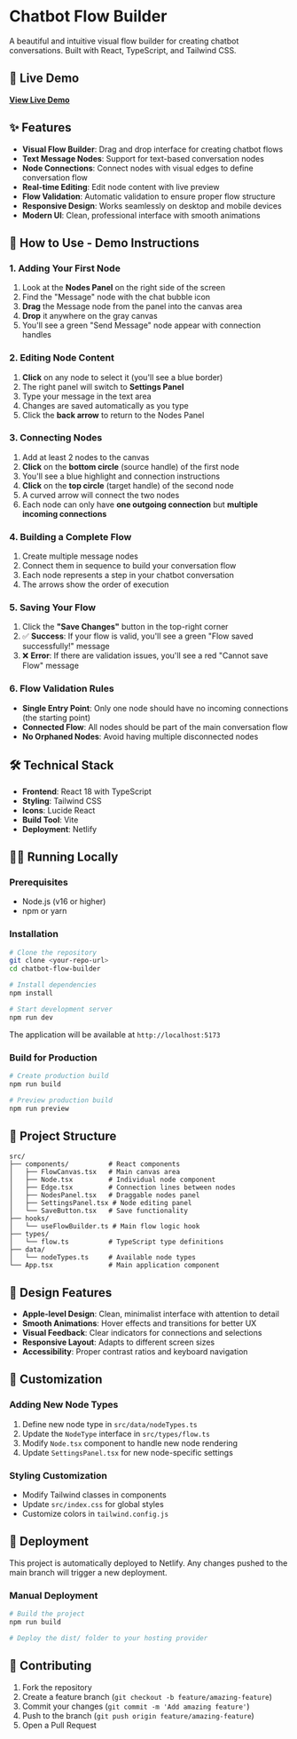 # Chatbot Flow Builder

A beautiful and intuitive visual flow builder for creating chatbot conversations. Built with React, TypeScript, and Tailwind CSS.

## 🚀 Live Demo

**[View Live Demo](https://nodeee.netlify.app/)**

## ✨ Features

- **Visual Flow Builder**: Drag and drop interface for creating chatbot flows
- **Text Message Nodes**: Support for text-based conversation nodes
- **Node Connections**: Connect nodes with visual edges to define conversation flow
- **Real-time Editing**: Edit node content with live preview
- **Flow Validation**: Automatic validation to ensure proper flow structure
- **Responsive Design**: Works seamlessly on desktop and mobile devices
- **Modern UI**: Clean, professional interface with smooth animations

## 🎯 How to Use - Demo Instructions

### 1. Adding Your First Node
1. Look at the **Nodes Panel** on the right side of the screen
2. Find the "Message" node with the chat bubble icon
3. **Drag** the Message node from the panel into the canvas area
4. **Drop** it anywhere on the gray canvas
5. You'll see a green "Send Message" node appear with connection handles

### 2. Editing Node Content
1. **Click** on any node to select it (you'll see a blue border)
2. The right panel will switch to **Settings Panel**
3. Type your message in the text area
4. Changes are saved automatically as you type
5. Click the **back arrow** to return to the Nodes Panel

### 3. Connecting Nodes
1. Add at least 2 nodes to the canvas
2. **Click** on the **bottom circle** (source handle) of the first node
3. You'll see a blue highlight and connection instructions
4. **Click** on the **top circle** (target handle) of the second node
5. A curved arrow will connect the two nodes
6. Each node can only have **one outgoing connection** but **multiple incoming connections**

### 4. Building a Complete Flow
1. Create multiple message nodes
2. Connect them in sequence to build your conversation flow
3. Each node represents a step in your chatbot conversation
4. The arrows show the order of execution

### 5. Saving Your Flow
1. Click the **"Save Changes"** button in the top-right corner
2. ✅ **Success**: If your flow is valid, you'll see a green "Flow saved successfully!" message
3. ❌ **Error**: If there are validation issues, you'll see a red "Cannot save Flow" message

### 6. Flow Validation Rules
- **Single Entry Point**: Only one node should have no incoming connections (the starting point)
- **Connected Flow**: All nodes should be part of the main conversation flow
- **No Orphaned Nodes**: Avoid having multiple disconnected nodes

## 🛠️ Technical Stack

- **Frontend**: React 18 with TypeScript
- **Styling**: Tailwind CSS
- **Icons**: Lucide React
- **Build Tool**: Vite
- **Deployment**: Netlify

## 🏃‍♂️ Running Locally

### Prerequisites
- Node.js (v16 or higher)
- npm or yarn

### Installation
```bash
# Clone the repository
git clone <your-repo-url>
cd chatbot-flow-builder

# Install dependencies
npm install

# Start development server
npm run dev
```

The application will be available at `http://localhost:5173`

### Build for Production
```bash
# Create production build
npm run build

# Preview production build
npm run preview
```

## 📁 Project Structure

```
src/
├── components/          # React components
│   ├── FlowCanvas.tsx   # Main canvas area
│   ├── Node.tsx         # Individual node component
│   ├── Edge.tsx         # Connection lines between nodes
│   ├── NodesPanel.tsx   # Draggable nodes panel
│   ├── SettingsPanel.tsx # Node editing panel
│   └── SaveButton.tsx   # Save functionality
├── hooks/
│   └── useFlowBuilder.ts # Main flow logic hook
├── types/
│   └── flow.ts          # TypeScript type definitions
├── data/
│   └── nodeTypes.ts     # Available node types
└── App.tsx              # Main application component
```

## 🎨 Design Features

- **Apple-level Design**: Clean, minimalist interface with attention to detail
- **Smooth Animations**: Hover effects and transitions for better UX
- **Visual Feedback**: Clear indicators for connections and selections
- **Responsive Layout**: Adapts to different screen sizes
- **Accessibility**: Proper contrast ratios and keyboard navigation

## 🔧 Customization

### Adding New Node Types
1. Define new node type in `src/data/nodeTypes.ts`
2. Update the `NodeType` interface in `src/types/flow.ts`
3. Modify `Node.tsx` component to handle new node rendering
4. Update `SettingsPanel.tsx` for new node-specific settings

### Styling Customization
- Modify Tailwind classes in components
- Update `src/index.css` for global styles
- Customize colors in `tailwind.config.js`

## 🚀 Deployment

This project is automatically deployed to Netlify. Any changes pushed to the main branch will trigger a new deployment.

### Manual Deployment
```bash
# Build the project
npm run build

# Deploy the dist/ folder to your hosting provider
```

## 🤝 Contributing

1. Fork the repository
2. Create a feature branch (`git checkout -b feature/amazing-feature`)
3. Commit your changes (`git commit -m 'Add amazing feature'`)
4. Push to the branch (`git push origin feature/amazing-feature`)
5. Open a Pull Request

